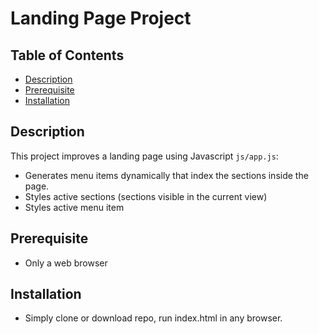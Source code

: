 # Landing Page Project

## Table of Contents

* [Description](#Description)
* [Prerequisite](#Prerequisite)
* [Installation](#Installation)

## Description

This project improves a landing page using Javascript `js/app.js`:
- Generates menu items dynamically that index the sections inside the page.
- Styles active sections (sections visible in the current view)
- Styles active menu item
## Prerequisite
- Only a web browser

## Installation
- Simply clone or download repo, run index.html in any browser.
